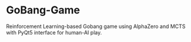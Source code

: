# GoBang-Game
Reinforcement Learning-based Gobang game using AlphaZero and MCTS with PyQt5 interface for human-AI play.
